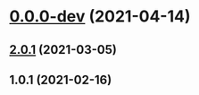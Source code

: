 # [0.0.0-dev](https://github.com/AlexRogalskiy/charts/compare/v2.0.1...v0.0.0-dev) (2021-04-14)



## [2.0.1](https://github.com/AlexRogalskiy/charts/compare/2.0.1...v2.0.1) (2021-03-05)



## 1.0.1 (2021-02-16)




